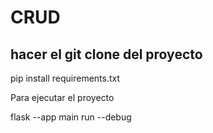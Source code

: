 # CRUD

## hacer el git clone del proyecto

pip install requirements.txt

Para ejecutar el proyecto

flask --app main run --debug

